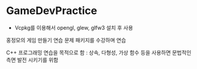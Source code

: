 # GameDevPractice 
* Vcpkg를 이용해서 opengl, glew, glfw3 설치 후 사용

홍정모의 게임 만들기 연습 문제 패키지를 수강하며 연습

C++ 프로그래밍 연습을 목적으로 함 : 상속, 다형성, 가상 함수 등을 사용하면 문법적인 측면 발전 시키기를 위함
